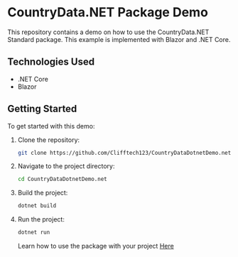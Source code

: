 
# CountryData.NET Package Demo

This repository contains a demo on how to use the CountryData.NET Standard package. This example is implemented with Blazor and .NET Core.

## Technologies Used

- .NET Core
- Blazor

## Getting Started

To get started with this demo:

1. Clone the repository:
   ```bash
   git clone https://github.com/Clifftech123/CountryDataDotnetDemo.net.git
   ```

2. Navigate to the project directory:
   ```bash
   cd CountryDataDotnetDemo.net
   ```

3. Build the project:
   ```bash
   dotnet build
   ```

4. Run the project:
   ```bash
   dotnet run
   ```

   Learn how to use the package with your project  [Here](https://github.com/frankodoom/CountryData.Net)
